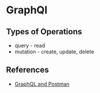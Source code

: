 # GraphQl

## Types of Operations

- query - read
- mutation - create, update, delete

## References

- [GraphQL and Postman](https://www.apollographql.com/blog/how-to-use-graphql-with-postman)
